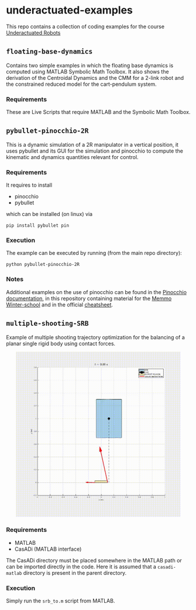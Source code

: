 # underactuated-examples
This repo contains a collection of coding examples for the course [Underactuated Robots](http://www.diag.uniroma1.it/%7Eoriolo/ur_LL/)

## `floating-base-dynamics`

Contains two simple examples in which the floating base dynamics is computed using MATLAB Symbolic Math Toolbox.
It also shows the derivation of the Centroidal Dynamics and the CMM for a 2-link robot and the constrained reduced model for the cart-pendulum system.

### Requirements
These are Live Scripts that require MATLAB and the Symbolic Math Toolbox.

## `pybullet-pinocchio-2R`

This is a dynamic simulation of a 2R manipulator in a vertical position, it uses pybullet and its GUI for the simulation and pinocchio to compute the kinematic and dynamics quantities relevant for control.

### Requirements
It requires to install 
* pinocchio
* pybullet

which can be installed (on linux) via 
```
pip install pybullet pin
```
### Execution
The example can be executed by running (from the main repo directory):
```
python pybullet-pinocchio-2R
```

### Notes
Additional examples on the use of pinocchio can be found in the [Pinocchio documentation](https://gepettoweb.laas.fr/doc/stack-of-tasks/pinocchio/master/doxygen-html/index.html), in this repository containing material for the [Memmo Winter-school](https://github.com/nmansard/wsmemmo_pinocchio) and in the official [cheatsheet](https://github.com/stack-of-tasks/pinocchio/blob/master/doc/pinocchio_cheat_sheet.pdf).


## `multiple-shooting-SRB`
Example of multiple shooting trajectory optimization for the balancing of a planar single rigid body using contact forces.

<div align="center">
	<img src="multiple-shooting-SRB/SRB_anim.gif" width="450" height="450"/>
</div>

### Requirements

* MATLAB
* CasADi (MATLAB interface)

The CasADi directory must be placed somewhere in the MATLAB path or can be imported directly in the code. Here it is assumed that a `casadi-matlab` directory is present in the parent directory.

### Execution
Simply run the `srb_to.m` script from MATLAB.

